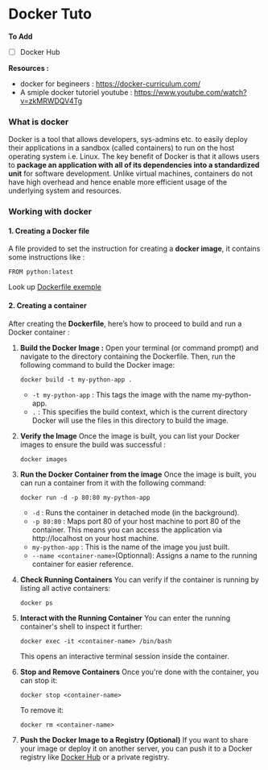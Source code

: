 # Docker Tuto

**To Add**
- [ ] Docker Hub

**Resources :**
* docker for begineers : https://docker-curriculum.com/
* A smiple docker tutoriel youtube : https://www.youtube.com/watch?v=zkMRWDQV4Tg

### What is docker
Docker is a tool that allows developers, sys-admins etc. to easily deploy their applications in a sandbox (called containers) to run on the host operating system i.e. Linux. The key benefit of Docker is that it allows users to **package an application with all of its dependencies into a standardized unit** for software development. Unlike virtual machines, containers do not have high overhead and hence enable more efficient usage of the underlying system and resources.

### Working with docker
#### 1. Creating a Docker file
A file provided to set the instruction for creating a **docker image**, it contains some instructions like : 

```
FROM python:latest
```

Look up [Dockerfile exemple](Dockerfile)


#### 2. Creating a container
After creating the **Dockerfile**, here’s how to proceed to build and run a Docker container :
1. **Build the Docker Image :**
    Open your terminal (or command prompt) and navigate to the directory containing the Dockerfile. Then, run the following command to build the Docker image:
   ```
   docker build -t my-python-app .
   ```
    
    * `-t my-python-app` : This tags the image with the name my-python-app.
    * `.` : This specifies the build context, which is the current directory Docker will use the files in this directory to build the image.

2. **Verify the Image**
    Once the image is built, you can list your Docker images to ensure the build was successful :

    ```
    docker images
    ```

3. **Run the Docker Container from the image**
    Once the image is built, you can run a container from it with the following command:

   ```
   docker run -d -p 80:80 my-python-app
   ```

    * `-d` : Runs the container in detached mode (in the background).
    * `-p 80:80` : Maps port 80 of your host machine to port 80 of the container. This means you can access the application via http://localhost on your host machine.
    * `my-python-app` : This is the name of the image you just built.
    * `--name <container-name>`(Optionnal): Assigns a name to the running container for easier reference.

4. **Check Running Containers**
    You can verify if the container is running by listing all active containers:
    ```
    docker ps
    ```
    
5. **Interact with the Running Container**
    You can enter the running container's shell to inspect it further:
    ```
   docker exec -it <container-name> /bin/bash
    ```
    
    This opens an interactive terminal session inside the container.

6. **Stop and Remove Containers**
    Once you're done with the container, you can stop it:

    ```
    docker stop <container-name>
    ```

    To remove it:

    ```
    docker rm <container-name>
    ```


7. **Push the Docker Image to a Registry (Optional)**
    If you want to share your image or deploy it on another server, you can push it to a Docker registry like [Docker Hub](https://hub.docker.com/)  or a private registry.
